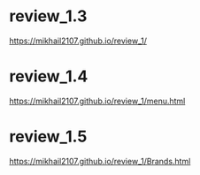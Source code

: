 # review_1.3
https://mikhail2107.github.io/review_1/
# review_1.4
https://mikhail2107.github.io/review_1/menu.html
# review_1.5
https://mikhail2107.github.io/review_1/Brands.html
